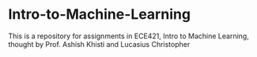 # Intro-to-Machine-Learning
This is a repository for assignments in ECE421, Intro to Machine Learning, thought by Prof. Ashish Khisti and Lucasius Christopher
